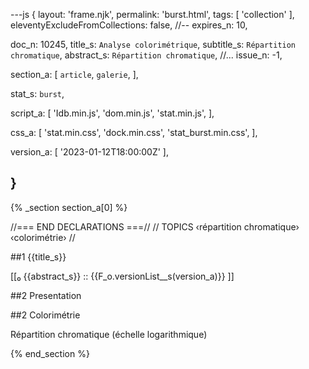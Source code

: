 ---js
{
  layout:    'frame.njk',
  permalink: 'burst.html',
  tags:      [ 'collection' ],
  eleventyExcludeFromCollections: false,
  //-- expires_n: 10,

  doc_n:      10245,
  title_s:    `Analyse colorimétrique`,
  subtitle_s: `Répartition chromatique`,
  abstract_s: `Répartition chromatique`,
  //... issue_n: -1,

  section_a:
  [
    `article`,
    `galerie`,
  ],

  stat_s: `burst`,

  script_a:
  [
    'Idb.min.js',
    'dom.min.js',
    'stat.min.js',
  ],
  
  css_a:
  [
    'stat.min.css',
    'dock.min.css',
    'stat_burst.min.css',
  ],

  version_a:
  [
    '2023-01-12T18:00:00Z'
  ],

}
---
{% _section section_a[0] %}

//=== END DECLARATIONS ===//
//  TOPICS
‹répartition chromatique›
‹colorimétrie›
//


##1 {{title_s}}

[[₀  {{abstract_s}}  ::
     {{F_o.versionList__s(version_a)}}  ]]

##2  Presentation

##2  Colorimétrie

Répartition chromatique (échelle logarithmique)

{% end_section %}
